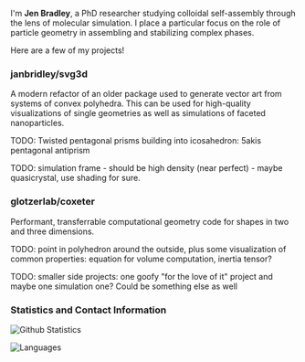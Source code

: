 I'm **Jen Bradley**, a PhD researcher studying colloidal self-assembly through the lens of molecular simulation. I place a particular focus on the role of particle geometry in assembling and stabilizing complex phases.

Here are a few of my projects!

### janbridley/svg3d

A modern refactor of an older package used to generate vector art from systems of convex polyhedra. This can be used for high-quality visualizations of single geometries as well as simulations of faceted nanoparticles.

TODO: Twisted pentagonal prisms building into icosahedron: 5akis pentagonal antiprism

TODO: simulation frame - should be high density (near perfect) - maybe quasicrystal, use shading for sure.

### glotzerlab/coxeter

Performant, transferrable computational geometry code for shapes in two and three dimensions.

TODO: point in polyhedron around the outside, plus some visualization of common properties: equation for volume computation, inertia tensor?


TODO: smaller side projects: one goofy "for the love of it" project and maybe one simulation one? Could be something else as well





### Statistics and Contact Information

![Github Statistics](https://github-readme-stats.vercel.app/api?username=janbridley&show_icons=true&hide=stars,commits&show=reviews&hide_rank=true&hide_title=true) 

![Languages](https://github-profile-summary-cards.vercel.app/api/cards/most-commit-language?username=janbridley&theme=github)
